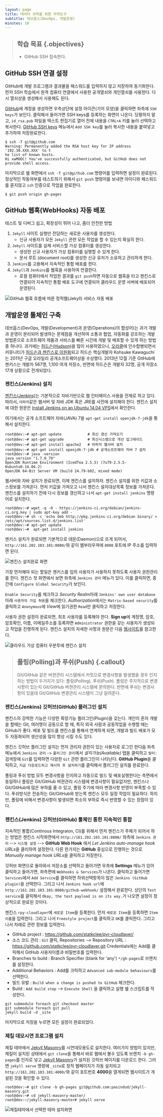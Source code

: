 ```yaml
---
layout: page
title: 데이터 과학을 위한 저작도구
subtitle: 데브옵스(DevOps, 개발운영)
minutes: 10
---
```


> ## 학습 목표 {.objectives}
>
> * GitHub SSH 접속한다.


## GitHub SSH 연결 설정

GitHub에 개발 프로그램과 결과물을 패스워드를 입력하지 않고 저장하여 동기화한다.
먼저 SSH 학습에서 원격 컴퓨터 연결에서 사용한 공개열쇠와 개인열쇠를 사용한다.
다시 열쇠상을 생성해서 사용해도 된다. 

[GitHub](https://github.com/)에 계정을 생성하면 우측상단에 설정 아이콘(기어 모양)을 클릭하면
좌측에 `SSH keys`가 보인다. 클릭해서 들어가면 SSH keys를 등록하는 화면이 나온다.
당황하지 말고, `id_rsa.pub` 파일을 텍스트 편집기로 열어 전체 내용을 `CTRL+A` 키를 눌러 선택하고 복사한다.
[GitHub SSH keys](https://github.com/settings/ssh) 메뉴에서 `Add SSH key`를 눌러 복사한 내용을 붙여넣고 추가하여 저장완료한다.

~~~ {.input}
$ ssh -T git@github.com
Warning: Permanently added the RSA host key for IP address '192.30.XXX.XXX' to t
he list of known hosts.
Hi xwMOOC! You've successfully authenticated, but GitHub does not provide shell access.
~~~

마지막으로 쉘 화면에서 `ssh -T git@github.com` 명령어를 입력하면 설정이 완료된다.
정상적인 작동여부를 테스트하기 위해서 `git push` 명령어를 보내면 아이디와 패스워드를 묻지않고 `ssh` 인증으로 
작업을 완료한다.

~~~ {.input}
$ git push origin gh-pages
~~~

## GitHub 웹훅(WebHooks) 자동 배포

테스트 및 디버그 쉽고, 확장성이 뛰어 나고, 좀더 안전한 방법

1. `Jekyll` 사이트 실행만 전담하는 새로운 사용자를 생성한다.
    - 신규 사용자가 모든 `Jekyll` 관련 모든 작업을 할 수 있는지 확실히 한다.
2. `Jekyll` 사이트를 실제 서비스할 가상 컴퓨터를 생성한다.
    - 생성한 신규 사용자가 가상 컴퓨터를 실행할 수 있게 한다.
    - 문서 루트 (document root)를 생성한 신규 유저가 소유하고 관리하게 한다.
3. `Jenkins`를 고용해서 지속적인 통합 배포를 한다.
4. `Jekyll`과 `Jenkins`를 웹훅을 사용하여 연결한다.
    - 로컬 컴퓨터에서 작업한 결과를 `git push`하면 자동으로 웹훅을 타고 젠킨스로 연결되어 지속적인 통합 배포 도구에 연결되어 클라우드 운영 서버에 배포되어 운영된다.

![GitHub 웹훅 흐름에 따른 정적웹(Jekyll) 서비스 자동 배포](fig/github-webhooks-jenkins.png)

## 개발운영 툴체인 구축

데브옵스(DevOps, 개발(Development)과 운영(Operations)의 합성어)는 과거 개발과 운영이 분리되어 발생하는 
문제점을 개선하여 소통과 협업, 자동화를 강조하는 개발방법론으로 소프트웨어 제품과 서비스를 빠른 시간에 개발 및 배포할 수 있게 하는 방법 중 하나다. 과거에는 [허드슨(Hudson)](http://www.hudson-ci.org/)을 많이 사용하였으나, [오라클](http://www.oracle.com/index.html)에 인수합병되면서 커뮤니티가 [허드슨과 젠킨스로 이원화][Hudson and Jenkins]되고 허드슨 핵심개발자 Kohsuke Kawaguchi는 2011년 구글 오라일리 공개소프트웨어상을 수상했다. 2013년 12월 기준 GitHub에 젠키스는 개발자 567명, 1,100 여개 저장소, 반면에 허드슨은 개발자 32명, 공개 저장소 17개 상황으로 전개되었다. 

### 젠킨스(Jenkins) 설치

[젠킨스(Jenkins)](https://jenkins-ci.org/)는 기본적으로 자바기반으로 웹 인터페이스 사용을 전제로 하고 있다. 
따라서, `아파치`같은 웹서버 및 자바 JDK 혹은 JRE를 사전에 설치해야 한다. 젠킨스 설치에 대한 원문은 [Install Jenkins on an Ubuntu 14.04 VPS](https://www.rosehosting.com/blog/install-jenkins-on-an-ubuntu-14-04-vps/)에서 확인한다. 


여기에서는 공개 소프트웨어 자바(JAVA) 7을 `apt-get install openjdk-7-jdk`을 통해서 설치한다. 

~~~ {.input}
root@dev:~# apt-get update            # 최신 갱신 가져오기
root@dev:~# apt-get upgrade           # 최신시스템으로 개선 업그레이드
root@dev:~# apt-get install apache2   # 아파치 웹서버 설치
root@dev:~# apt-get install openjdk-7-jdk # 공개소프트웨어 자바 7 설치
root@dev:~# java -version
java version "1.7.0_79"
OpenJDK Runtime Environment (IcedTea 2.5.5) (7u79-2.5.5-0ubuntu0.14.04.2)
OpenJDK 64-Bit Server VM (build 24.79-b02, mixed mode)
~~~

웹서버와 자바 설치가 완료되면, 이제 젠킨스를 설치하자.
젠킨스 설치를 위한 키값과 소스정보를 가져온다. 먼저 키값을 가져오고 나서 젠킨스 설치대상목록 정보를 가져온다.
젠킨스를 설치하기 전에 다시 정보를 갱신하고 나서 `apt-get install jenkins` 명령어로 설치한다.

~~~ {.input}
root@dev:~# wget -q -O - https://jenkins-ci.org/debian/jenkins-ci.org.key | sudo apt-key add -
root@dev:~# sh -c 'echo deb http://pkg.jenkins-ci.org/debian binary/ > /etc/apt/sources.list.d/jenkins.list'
root@dev:~# apt-get update
root@dev:~#  apt-get install jenkins
~~~

젠키스 설치가 완료되면 기본적으로 데몬(Daemon)으로 뜨게 되어서, `http://161.202.103.101:8080/`와 같이 웹부라우져에 `8080` 포트에 IP 주소를 입력하면 된다. 

![젠킨스 설치완료 화면](fig/jenkins-install.png)

가장 먼저해야 되는 할일은 젠키스를 임의 사용자가 사용하지 못하도록 사용자 권한관리를 한다. 젠킨스 첫 화면에서 보면 좌측에 `Jenkins 관리` 메뉴가 있다. 이를 클릭하면, 중간에 `Configure Global Security`가 보인다.

`Enable Security`를 체크하고 *Security Realm*아래 `Jenkins' own user database` 아래 `사용자의 가입 허용`을 체크한다. *Authorization*에서는 `Matrix-based security`를 클릭하고 `Anonymous`에 *View*에 읽기권한 `Read`만 클릭하고 저장한다.

사용자 권한 설정이 완료되면, 최초 사용자를 등록해야 한다. **Sign up**에 계정명, 암호, 암호확인, 이름, 이메일주소를 등록하면 `Administrator` 권한을 갖는 사용자가 생성되고 작업을 진행하게 된다. 젠킨스 설치의 자세한 사항과 원문은 다음 [웹사이트][Jenkins on Ubuntu]를 참고한다.

![클라우드 가상 컴퓨터 우분투에 젠킨스 설치](fig/jenkins-ubuntu.png)


> ## 폴링(Polling)과 푸쉬(Push) {.callout}
>
> Git/GitHub 같은 버젼관리 시스템에서 커밋으로 변경사항을 발생했을 경우
> 인지하는 방법이 두가지가 있다: 폴링(Polling), 푸쉬(Push). 
> 폴링은 주지적으로 변경사항이 있는지 Git/GitHub 버젼관리 시스템에 문의한다.
> 반면에 푸쉬는 변경사항이 있을데 Git/GitHub 변경관리 시스템이 그냥 알려준다.


### 젠킨스(Jenkins) 깃허브(GitHub) 플러그인 설치

젠킨스의 강력한 기능은 다양한 확장기능 플러그인(Plugin)을 갖는다. 개인이 혼자 개발을 할때는 Git, 여러명이 공동으로 할 때, 특히 외국 사람과 공동작업을 수행할 때는 GiHub가 좋다. 배포 및 빌드를 젠킨스를 통해서 연계하게 되면, 개발과 빌드 배포가 모두 자동화되어 생산성을 많이 향상 시킬 수도 있다.

젠킨스 깃허브 플러그인 설치는 먼저 관리자 권한이 있는 사용자로 로그인 한다음 좌측메뉴에서 `Jenkins 관리` -> `플러그인 관리`에서 *설치가능(Available)* 탭을 클릭하고 `필터:` 검색창에 `Git`를 입력하면 다양한 `Git` 관련 플러그인이 나타난다. **GitHub Plugin**을 클릭하고, `지금 다운로드하고 재시작 후 설치하기`를 클릭해서 플러그인 설치를 완료한다.

폴링과 푸쉬 방법 모두 변경사항을 인지하고 자동으로 빌드 및 배포실행한다는 측면에서 동일하나 폴링은 Git/GitHub 버젼관리 시스템에 변경사항이 필요없지만, 젠킨스나 Git/GitHub에 많은 부하를 줄 수 있고, 폴링 주기에 따라 변경사항 반영이 부족할 수 있다. 푸쉬방식은 전송하는 Git/GitHub와 받는쪽 젠킨스 모두 일정 작업이 필요하다. 하지만, 폴링에 비해서 변경사항이 발생되면 최소의 부하로 즉시 반영할 수 있는 장점이 있다.

### 젠킨스(Jenkins) 깃허브(GitHub) 툴체인 통한 지속적인 통합

지속적인 통합(Continous Integraion, CI)를 위해서 먼저 젠킨스가 주체가 되어서 하는 방법은 젠킨스 시작화면에서 `http://161.202.103.101:8080/`
좌측에 `Jenkins 관리` --> `시스템 설정` --> **GitHub Web Hook** 에서 *Let Jenkins auto-manage hook URLs*을 클리하여 설정한다.
다른 한가지는 **GitHub** 중심으로 진행하는 것으로 *Manually manage hook URLs*을 클릭하고 저장한다.

깃허브 화면으로 돌아와서 저장소를 선택하고 들어가면 우측에 **Settings** 메뉴가 있어 클릭하고 들어가면, 좌측편에 `Webhooks & Services`가 나온다. 클릭하고 들어가면 `Services`에서 `Add Service`를 클릭하면 하위선택항목이 많은 `Jenkins (GitHub plugin)`을 선택한다. 그리고 나서 
`Jenkins hook url`에 `http://161.202.103.101:8080/github-webhook/` 설정해서 완료한다. 상단의 `Test service`를 클릭해서 `Okay, the test payload is on its way.`가 나오면 설정이 정상적으로 완료된 것이다.


젠킨스 `rpy-cloudlayer`에 `새로운 Item`을 등록한다. 먼저 `새로운 Item`을 등록하면 `Item 이름`을 입력한다. 그리고 나서 `Freestyle project`를 클릭하고 `OK`를 클릭한다. 그리고 나서 차례로 관련 정보를 입력한다.

- GitHub project : https://github.com/statkclee/pyr-cloudlayer/
- 소스 코드 관리 : `Git` 클릭, Repositories --> Repository URL : https://github.com/statkclee/pyr-cloudlayer.git Credentials에는 Add를 클릭해서 GitHub 사용자이름과 비밀번호를 입력한다.
- Branches to build : Branch Specifier (blank for 'any') `*/gh-pages`로 브랜치를 설정한다.
- Additional Behaviors : Add를 크릭하고 `Advanced sub-module behaviours`를 선택한다.
- 빌드 유발 : `Build when a change is pushed to GitHub` 체크한다.
- Build : `Add build step` --> `Execute Shell` 을 클릭하고 실행 쉘 스크립트를 작성한다.

~~~ {.input}
git submodule foreach git checkout master
git submodule foreach git pull
jekyll build -d _site
~~~

마지막으로 저장을 누르면 모든 설정이 완료되었다.

### 제킬 데모시연 프로그램 설치 

제킬 테마에서 [Jekyll Masonry](http://jekyllthemes.org/themes/jekyll-masonry/)를 시연데모용도로 설치한다. 여러가지 방법이 있지만, 제킬이 설치된 상태에서 `git clone`을 통해서 바로 웹에서 볼수 있도록 브랜치 `-b gh-pages`를 인자로 넣고 [Jekyll Masonry](http://jekyllthemes.org/themes/jekyll-masonry/)가 설치된 깃허브 페이지를 다운로드 한다. 그러면 `jekyll serve` 명령에 `_site`로 정적 웹페이지가 자동 설치되고 `http://161.202.103.101:4000/`와 같이 포트번호 **4000**을 열게되면 웹사이트가 개설된 것을 확인할 수 있다. 

~~~ {.input}
root@dev:~# git clone -b gh-pages git@github.com:pasindud/jekyll-masonry.git
root@dev:~# cd jekyll-masonry-master/
root@dev:~/jekyll-masonry-master# jekyll serve
~~~

![제킬테마에서 선택한 테마 설치화면](fig/jekylltheme-jenkins-demo.png)











[Hudson and Jenkins]: http://en.wikipedia.org/wiki/Jenkins_(software)
[Jenkins on Ubuntu]: https://www.rosehosting.com/blog/install-jenkins-on-an-ubuntu-14-04-vps/

